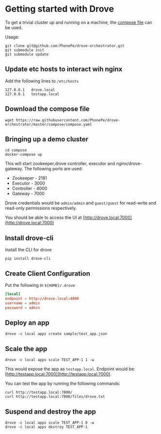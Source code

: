 # Getting started with Drove

To get a trivial cluster up and running on a machine, the [compose file](https://raw.githubusercontent.com/PhonePe/drove-orchestrator/master/compose/compose.yaml) can be used.

Usage:

```shell
git clone git@github.com:PhonePe/drove-orchestrator.git
git submodule init
git submodule update
```
## Update etc hosts to interact wih nginx
Add the following lines to `/etc/hosts`
```
127.0.0.1   drove.local
127.0.0.1   testapp.local
```

## Download the compose file

```shell
wget https://raw.githubusercontent.com/PhonePe/drove-orchestrator/master/compose/compose.yaml
```

## Bringing up a demo cluster
```shell
cd compose
docker-compose up
```
This will start zookeeper,drove controller, executor and nginx/drove-gateway.
The following ports are used:

- Zookeeper - 2181
- Executor - 3000
- Controller - 4000
- Gateway - 7000

Drove credentials would be `admin/admin` and `guest/guest` for read-write and read-only permissions respectively.

You should be able to access the UI at [http://drove.local:7000](http://drove.local:7000)

## Install drove-cli
Install the CLI for drove
```
pip install drove-cli
```

## Create Client Configuration
Put the following in `${HOME}/.drove`

```conf
[local]
endpoint = http://drove.local:4000
username = admin
password = admin
```

## Deploy an app
```shell
drove -c local apps create sample/test_app.json
```
 
## Scale the app
```
drove -c local apps scale TEST_APP-1 1 -w
```
This would expose the app as `testapp.local`. Endpoint would be: [http://testapp.local:7000](http://testapp.local:7000).

You can test the app by running the following commands:

```shell
curl http://testapp.local:7000/
curl http://testapp.local:7000/files/drove.txt
```

## Suspend and destroy the app
```shell
drove -c local apps scale TEST_APP-1 0 -w
drove -c local apps destroy TEST_APP-1
```

